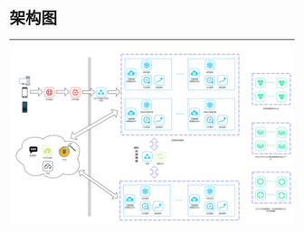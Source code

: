 # 架构图

---

[![framework]](https://www.processon.com/view/link/5bfb5ca5e4b08522107284d6)

[framework]: docs/assets/framework.jpg
